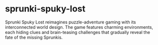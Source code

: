 # sprunki-spuky-lost
Sprunki Spuky Lost reimagines puzzle-adventure gaming with its interconnected world design. The game features charming environments, each hiding clues and brain-teasing challenges that gradually reveal the fate of the missing Sprunkis.

